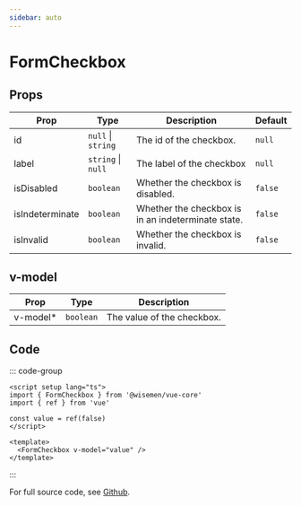 ```yaml
---
sidebar: auto
---
```


# FormCheckbox
<script setup>
import FormCheckboxPlayground from './FormCheckboxPlayground.vue'
</script>

<FormCheckboxPlayground />

## Props

| Prop            | Type               | Description                                       | Default   |
|-----------------|--------------------|---------------------------------------------------|-----------|
| id              | `null` \| `string` | The id of the checkbox.                           | `null`    |
| label           | `string` \| `null` | The label of the checkbox                         | `null`    |
| isDisabled      | `boolean`          | Whether the checkbox is disabled.                 | `false`   |
| isIndeterminate | `boolean`          | Whether the checkbox is in an indeterminate state.| `false`   |
| isInvalid       | `boolean`          | Whether the checkbox is invalid.                  | `false`   |

## v-model

| Prop       | Type          | Description                               |
|------------|---------------|-------------------------------------------|
| v-model*   | `boolean`     | The value of the checkbox.                |

## Code

::: code-group
```vue [Usage]
<script setup lang="ts">
import { FormCheckbox } from '@wisemen/vue-core'
import { ref } from 'vue'

const value = ref(false)
</script>

<template>
  <FormCheckbox v-model="value" />
</template>
```
:::

For full source code, see [Github](https://github.com/wisemen-digital/vue-core/blob/main/packages/components/src/components/checkbox/FormCheckbox.vue).